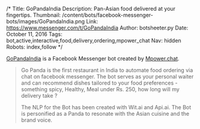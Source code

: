 /*
Title: GoPandaIndia
Description: Pan-Asian food delivered at your fingertips.
Thumbnail: /content/bots/facebook-messenger-bots/images/GoPandaIndia.png
Link: https://www.messenger.com/t/GoPandaIndia
Author: botsheeter.py
Date: October 11, 2016
Tags: bot,active,interactive,food,delivery,ordering,mpower_chat
Nav: hidden
Robots: index,follow
*/

[GoPandaIndia](https://www.messenger.com/t/GoPandaIndia) is a Facebook Messenger bot created by [Mpower.chat](https://twitter.com/mpower_chat). 

> Go Panda is the first restaurant in India to automate food ordering via chat on facebook messenger. The bot serves as your personal waiter and can recommend dishes tailored to your food preferences - something spicy, Healthy, Meal under Rs. 250, how long will my delivery take ?
>
> The NLP for the Bot has been created with Wit.ai and Api.ai. The Bot is personified as a Panda to resonate with the Asian cuisine and the brand voice. 
